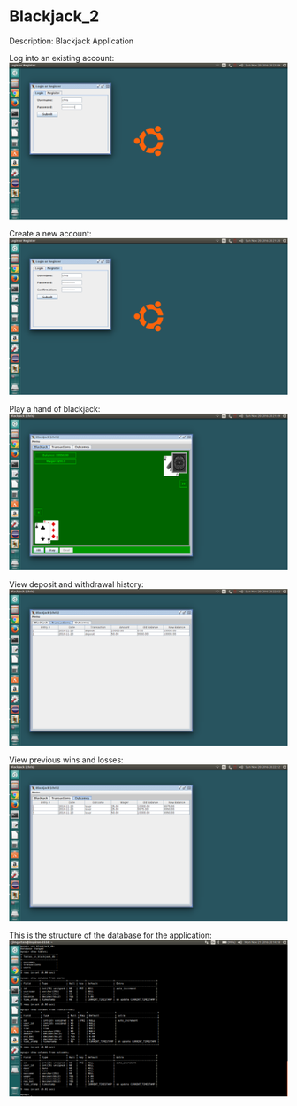 # Blackjack_2
Description: Blackjack Application

Log into an existing account:
![Alt text](./src/screenshots/login.png?raw=true "Login")

Create a new account:
![Alt text](./src/screenshots/register.png?raw=true "Register")

Play a hand of blackjack:
![Alt text](./src/screenshots/blackjack.png?raw=true "Blackjack")

View deposit and withdrawal history:
![Alt text](./src/screenshots/transactions.png?raw=true "Transactions")

View previous wins and losses:
![Alt text](./src/screenshots/outcomes.png?raw=true "Outcomes")

This is the structure of the database for the application:
![Alt text](./src/screenshots/tables.png?raw=true "Tables")
